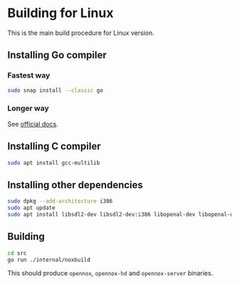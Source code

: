# Building for Linux

This is the main build procedure for Linux version.

## Installing Go compiler

### Fastest way

```bash
sudo snap install --classic go
```

### Longer way

See [official docs](https://golang.org/doc/install).

## Installing C compiler

```bash
sudo apt install gcc-multilib
```

## Installing other dependencies

```bash
sudo dpkg --add-architecture i386
sudo apt update
sudo apt install libsdl2-dev libsdl2-dev:i386 libopenal-dev libopenal-dev:i386
```

## Building

```bash
cd src
go run ./internal/noxbuild
```

This should produce `opennox`, `opennox-hd` and `opennox-server` binaries.

